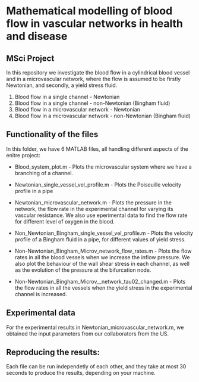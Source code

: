 # Mathematical modelling of blood flow in vascular networks in health and disease

## MSci Project


In this repository we investigate the blood flow in a cylindrical blood vessel and in a microvascular network, where the flow is assumed to be firstly Newtonian, and secondly, a yield stress fluid.

1. Blood flow in a single channel - Newtonian
2. Blood flow in a single channel - non-Newtonian (Bingham fluid)
3. Blood flow in a microvascular network - Newtonian
4. Blood flow in a microvascular network - non-Newtonian (Bingham fluid)


## Functionality of the files
In this folder, we have 6 MATLAB files, all handling different aspects of the enitre project:

- Blood_system_plot.m - Plots the microvascular system where we have a branching of a channel.

- Newtonian_single_vessel_vel_profile.m - Plots the Poiseuille velocity profile in a pipe

- Newtonian_microvascular_network.m - Plots the pressure in the network, the flow rate in the experimental channel for varying its vascular resistance. We also use eperimental data to find the flow rate for different level of oxygen in the blood.

- Non_Newtonian_Bingham_single_vessel_vel_profile.m - Plots the velocity profile of a Bingham fluid in a pipe, for different values of yield stress.

- Non-Newtonian_Bingham_Microv_network_flow_rates.m - Plots the flow rates in all the blood vessels when we increase the inflow pressure. We also plot the behaviour of the wall shear stress in each channel, as well as the evolution of the pressure at the bifurcation node.

- Non-Newtonian_Bingham_Microv__network_tau02_changed.m - Plots the flow rates in all the vessels when the yield stress in the experimental channel is increased.


## Experimental data
For the experimental results in Newtonian_microvascular_network.m, we obtained the input parameters from our collaborators from the US.


## Reproducing the results:
Each file can be run independetly of each other, and they take at most 30 seconds to produce the results, depending on your machine. 

